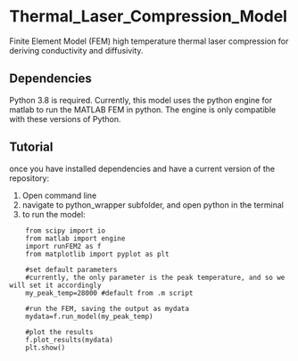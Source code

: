 # Thermal_Laser_Compression_Model

Finite Element Model (FEM) high temperature thermal laser compression for deriving conductivity and diffusivity.


## Dependencies
Python 3.8 is required. Currently, this model uses the python engine for matlab to run the MATLAB FEM in python. The engine is only compatible with these versions of Python.

## Tutorial
once you have installed dependencies and have a current version of the repository:
1. Open command line
2. navigate to python_wrapper subfolder, and open python in the terminal
3. to run the model:
~~~
    from scipy import io
    from matlab import engine
    import runFEM2 as f
    from matplotlib import pyplot as plt
    
    #set default parameters
    #currently, the only parameter is the peak temperature, and so we will set it accordingly
    my_peak_temp=28000 #default from .m script
    
    #run the FEM, saving the output as mydata
    mydata=f.run_model(my_peak_temp)
    
    #plot the results
    f.plot_results(mydata)
    plt.show()
    
~~~
